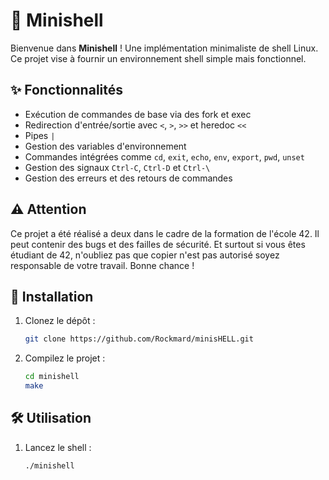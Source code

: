 # 🐚 Minishell

Bienvenue dans **Minishell** ! Une implémentation minimaliste de shell Linux. Ce projet vise à fournir un environnement shell simple mais fonctionnel.

## ✨ Fonctionnalités

- Exécution de commandes de base via des fork et exec
- Redirection d'entrée/sortie avec `<`, `>`, `>>` et heredoc `<<`
- Pipes `|`
- Gestion des variables d'environnement
- Commandes intégrées comme `cd`, `exit`, `echo`, `env`, `export`, `pwd`, `unset`
- Gestion des signaux `Ctrl-C`, `Ctrl-D` et `Ctrl-\`
- Gestion des erreurs et des retours de commandes

## ⚠️ Attention

Ce projet a été réalisé a deux dans le cadre de la formation de l'école 42. Il peut contenir des bugs et des failles de sécurité. Et surtout si vous êtes étudiant de 42, n'oubliez pas que copier n'est pas autorisé soyez responsable de votre travail. Bonne chance !

## 🚀 Installation

1. Clonez le dépôt :
    ```sh
    git clone https://github.com/Rockmard/minisHELL.git
    ```

2. Compilez le projet :
	```sh
	cd minishell
	make
	```

## 🛠️ Utilisation

1. Lancez le shell :
	```sh
	./minishell
	```
